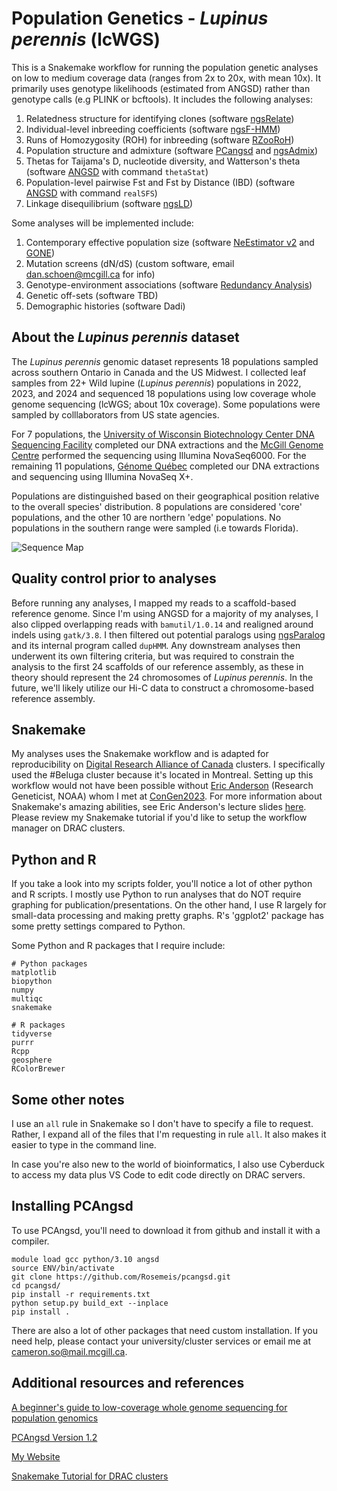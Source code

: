 # Population Genetics - _Lupinus perennis_ (lcWGS)

This is a Snakemake workflow for running the population genetic analyses on low to medium coverage data (ranges from 2x to 20x, with mean 10x). It primarily uses genotype likelihoods (estimated from ANGSD) rather than genotype calls (e.g PLINK or bcftools). It includes the following analyses:

1. Relatedness structure for identifying clones (software [ngsRelate](https://github.com/ANGSD/NgsRelate))
2. Individual-level inbreeding coefficients (software [ngsF-HMM](https://github.com/fgvieira/ngsF-HMM))
3. Runs of Homozygosity (ROH) for inbreeding (software [RZooRoH](https://cran.r-project.org/web/packages/RZooRoH/index.html))
4. Population structure and admixture (software [PCangsd](https://github.com/Rosemeis/pcangsd) and [ngsAdmix](https://github.com/aalbrechtsen/NGSadmix?tab=readme-ov-file))
5. Thetas for Taijama's D, nucleotide diversity, and Watterson's theta (software [ANGSD](https://github.com/ANGSD/angsd) with command `thetaStat`) 
6. Population-level pairwise Fst and Fst by Distance (IBD) (software [ANGSD](https://github.com/ANGSD/angsd) with command `realSFS`)
7. Linkage disequilibrium (software [ngsLD](https://github.com/fgvieira/ngsLD))

Some analyses will be implemented include:

1. Contemporary effective population size (software [NeEstimator v2](https://github.com/bunop/NeEstimator2.X) and [GONE](https://github.com/esrud/GONE))
2. Mutation screens (dN/dS) (custom software, email dan.schoen@mcgill.ca for info)
3. Genotype-environment associations (software [Redundancy Analysis](https://github.com/Capblancq/RDA-landscape-genomics))
4. Genetic off-sets (software TBD)
5. Demographic histories (software Dadi)

## About the _Lupinus perennis_ dataset

The _Lupinus perennis_ genomic dataset represents 18 populations sampled across southern Ontario in Canada and the US Midwest. I collected leaf samples from 22+ Wild lupine (_Lupinus perennis_) populations in 2022, 2023, and 2024 and sequenced 18 populations using low coverage whole genome sequencing (lcWGS; about 10x coverage). Some populations were sampled by colllaborators from US state agencies. 

For 7 populations, the [University of Wisconsin Biotechnology Center DNA Sequencing Facility](https://dnaseq.biotech.wisc.edu/) completed our DNA extractions and the [McGill Genome Centre](https://www.mcgillgenomecentre.ca/) performed the sequencing using Illumina NovaSeq6000. For the remaining 11 populations, [Génome Québec](https://genomequebec.com/en/) completed our DNA extractions and sequencing using Illumina NovaSeq X+. 

Populations are distinguished based on their geographical position relative to the overall species' distribution. 8 populations are considered 'core' populations, and the other 10 are northern 'edge' populations. No populations in the southern range were sampled (i.e towards Florida). 

![Sequence Map](https://github.com/socameron/lcwgs-lupine/blob/f8d73f7020cf4419618df976f589a47877c65d3b/GEA_sampling_figure.svg)

## Quality control prior to analyses

Before running any analyses, I mapped my reads to a scaffold-based reference genome. Since I'm using ANGSD for a majority of my analyses, I also clipped overlapping reads with `bamutil/1.0.14` and realigned around indels using `gatk/3.8`. I then filtered out potential paralogs using [ngsParalog](https://github.com/tplinderoth/ngsParalog) and its internal program called `dupHMM`. Any downstream analyses then underwent its own filtering criteria, but was required to constrain the analysis to the first 24 scaffolds of our reference assembly, as these in theory should represent the 24 chromosomes of _Lupinus perennis_. In the future, we'll likely utilize our Hi-C data to construct a chromosome-based reference assembly. 

## Snakemake

My analyses uses the Snakemake workflow and is adapted for reproducibility on [Digital Research Alliance of Canada](alliancecan.ca/en) clusters. I specifically used the #Beluga cluster because it's located in Montreal. Setting up this workflow would not have been possible without [Eric Anderson](https://github.com/eriqande/mega-lcwgs-pw-fst-snakeflow) (Research Geneticist, NOAA) whom I met at [ConGen2023](https://www.umt.edu/ces/conferences/congen/). For more information about Snakemake's amazing abilities, see Eric Anderson's lecture slides [here](https://eriqande.github.io/con-gen-2023/slides/snake-slides.html#/section). Please review my Snakemake tutorial if you'd like to setup the workflow manager on DRAC clusters.

## Python and R

If you take a look into my scripts folder, you'll notice a lot of other python and R scripts. I mostly use Python to run analyses that do NOT require graphing for publication/presentations. On the other hand, I use R largely for small-data processing and making pretty graphs. R's 'ggplot2' package has some pretty settings compared to Python. 

Some Python and R packages that I require include:

```
# Python packages
matplotlib
biopython
numpy
multiqc
snakemake

# R packages
tidyverse
purrr
Rcpp
geosphere
RColorBrewer

```


## Some other notes

I use an `all` rule in Snakemake so I don't have to specify a file to request. Rather, I expand all of the files that I'm requesting in rule `all`. It also makes it easier to type in the command line.

In case you're also new to the world of bioinformatics, I also use Cyberduck to access my data plus VS Code to edit code directly on DRAC servers.  

## Installing PCAngsd

To use PCAngsd, you'll need to download it from github and install it with a compiler. 

```
module load gcc python/3.10 angsd
source ENV/bin/activate
git clone https://github.com/Rosemeis/pcangsd.git
cd pcangsd/
pip install -r requirements.txt
python setup.py build_ext --inplace
pip install .
```

There are also a lot of other packages that need custom installation. If you need help, please contact your university/cluster services or email me at cameron.so@mail.mcgill.ca.

## Additional resources and references

[A beginner's guide to low-coverage whole genome sequencing for population genomics](https://onlinelibrary.wiley.com/doi/abs/10.1111/mec.16077)

[PCAngsd Version 1.2](https://github.com/Rosemeis/pcangsd)

[My Website](https://www.cameronso.ca)

[Snakemake Tutorial for DRAC clusters](https://github.com/socameron/snakemake-tutorial)


